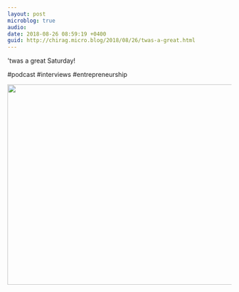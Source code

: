 ```yaml
---
layout: post
microblog: true
audio: 
date: 2018-08-26 08:59:19 +0400
guid: http://chirag.micro.blog/2018/08/26/twas-a-great.html
---
```

'twas a great Saturday!

#podcast #interviews #entrepreneurship

<img src="http://www.chirag.biz/uploads/2018/b3a1de3322.jpg" width="600" height="450" />
